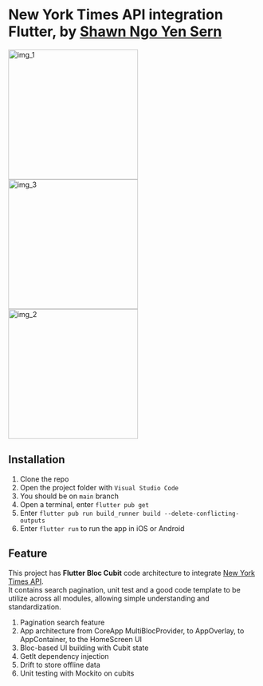# New York Times API integration<br />Flutter, by [Shawn Ngo Yen Sern](https://www.linkedin.com/in/ngo-yensern/?originalSubdomain=my)

<img width="260" alt="img_1" src="https://github.com/Ngoys/NYTimes/assets/6831096/69292ea6-f1d8-40a5-ab0f-3650b38d1639">
<img width="260" alt="img_3" src="https://github.com/Ngoys/NYTimes/assets/6831096/e473d88d-0463-405d-bb9c-bd79e8fe7b4b">
<img width="260" alt="img_2" src="https://github.com/Ngoys/NYTimes/assets/6831096/f3414c97-5224-4a85-8077-e4f787260891">

## Installation

1. Clone the repo 
2. Open the project folder with `Visual Studio Code`
3. You should be on `main` branch
4. Open a terminal, enter `flutter pub get`
5. Enter `flutter pub run build_runner build --delete-conflicting-outputs` 
6. Enter `flutter run` to run the app in iOS or Android 

## Feature 

This project has **Flutter Bloc Cubit** code architecture to integrate [New York Times API](https://developer.nytimes.com/apis).<br />
It contains search pagination, unit test and a good code template to be utilize across all modules, allowing simple understanding and standardization. <br />

1. Pagination search feature
2. App architecture from CoreApp MultiBlocProvider, to AppOverlay, to AppContainer, to the HomeScreen UI 
3. Bloc-based UI building with Cubit state
4. GetIt dependency injection
5. Drift to store offline data
6. Unit testing  with Mockito on cubits
